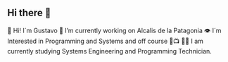 ## Hi there 👋

<!--
**gus-m-rodriguez/gus-m-rodriguez** is a ✨ _special_ ✨ repository because its `README.md` (this file) appears on your GitHub profile.

Here are some ideas to get you started:

- 🔭 I’m currently working on ...
- 🌱 I’m currently learning ...
- 👯 I’m looking to collaborate on ...
- 🤔 I’m looking for help with ...
- 💬 Ask me about ...
- 📫 How to reach me: ...
- 😄 Pronouns: ...
- ⚡ Fun fact: ...
-->
👋 Hi! I´m Gustavo
🔭 I’m currently working on Alcalis de la Patagonia
👁️ I´m Interested in Programming and Systems and off course 📖📺
🧑‍🎓 I am currently studying Systems Engineering and Programming Technician.
